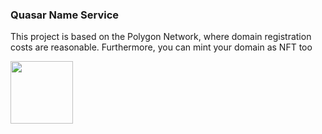### Quasar Name Service
This project is based on the Polygon Network, where domain registration costs are reasonable. Furthermore, you can mint your domain as NFT too


<img width="100" src="file:///home/sanjay/Pictures/Screenshots/Screenshot%20from%202022-10-05%2000-21-23.png"/>